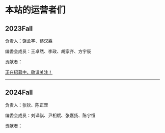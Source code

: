 # 本站的运营者们

## 2023Fall

负责人：饶孟宇、蔡汉霖

编委会成员：王卓然、李政、胡家齐、方宇辰

贡献者：

[正在招募中，敬请关注！](https://fzu-fly.online/join/)

---

## 2024Fall

负责人：张钦、陈正罡

编委会成员：刘译祺、尹相斌、张嘉扬、陈宇恒

贡献者：
